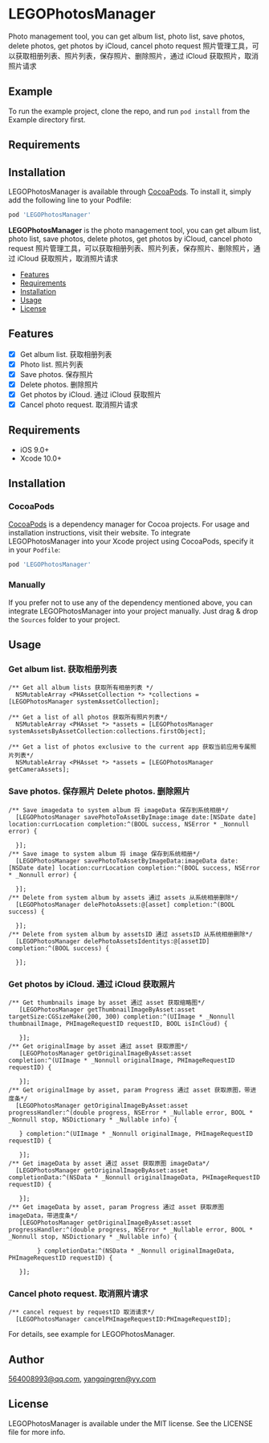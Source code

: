 # LEGOPhotosManager

Photo management tool, you can get album list, photo list, save photos, delete photos, get photos by iCloud, cancel photo request  照片管理工具，可以获取相册列表、照片列表，保存照片、删除照片，通过 iCloud 获取照片，取消照片请求

## Example

To run the example project, clone the repo, and run `pod install` from the Example directory first.

## Requirements

## Installation

LEGOPhotosManager is available through [CocoaPods](https://cocoapods.org). To install
it, simply add the following line to your Podfile:

```ruby
pod 'LEGOPhotosManager'
```

**LEGOPhotosManager** is the photo management tool, you can get album list, photo list, save photos, delete photos, get photos by iCloud, cancel photo request  照片管理工具，可以获取相册列表、照片列表，保存照片、删除照片，通过 iCloud 获取照片，取消照片请求

- [Features](#features)
- [Requirements](#requirements)
- [Installation](#installation)
- [Usage](#usage)
- [License](#license)

## Features

- [x] Get album list.  获取相册列表
- [x] Photo list.  照片列表
- [x] Save photos.  保存照片
- [x] Delete photos.  删除照片 
- [x] Get photos by iCloud.  通过 iCloud 获取照片
- [x] Cancel photo request.  取消照片请求

## Requirements

- iOS 9.0+
- Xcode 10.0+

## Installation

### CocoaPods

[CocoaPods](https://cocoapods.org) is a dependency manager for Cocoa projects. For usage and installation instructions, visit their website. To integrate LEGOPhotosManager into your Xcode project using CocoaPods, specify it in your `Podfile`:

```ruby
pod 'LEGOPhotosManager'
```

### Manually

If you prefer not to use any of the dependency mentioned above, you can integrate LEGOPhotosManager into your project manually. Just drag & drop the `Sources` folder to your project.

## Usage
### Get album list.  获取相册列表
```
/** Get all album lists 获取所有相册列表 */
  NSMutableArray <PHAssetCollection *> *collections = [LEGOPhotosManager systemAssetCollection];

/** Get a list of all photos 获取所有照片列表*/
  NSMutableArray <PHAsset *> *assets = [LEGOPhotosManager systemAssetsByAssetCollection:collections.firstObject];

/** Get a list of photos exclusive to the current app 获取当前应用专属照片列表*/
  NSMutableArray <PHAsset *> *assets = [LEGOPhotosManager getCameraAssets];
```
### Save photos.  保存照片  Delete photos.  删除照片
```
/** Save imagedata to system album 将 imageData 保存到系统相册*/
  [LEGOPhotosManager savePhotoToAssetByImage:image date:[NSDate date] location:currLocation completion:^(BOOL success, NSError * _Nonnull error) {
        
  }];
/** Save image to system album 将 image 保存到系统相册*/
  [LEGOPhotosManager savePhotoToAssetByImageData:imageData date:[NSDate date] location:currLocation completion:^(BOOL success, NSError * _Nonnull error) {
        
  }];
/** Delete from system album by assets 通过 assets 从系统相册删除*/
  [LEGOPhotosManager delePhotoAssets:@[asset] completion:^(BOOL success) {
        
  }];
/** Delete from system album by assetsID 通过 assetsID 从系统相册删除*/
  [LEGOPhotosManager delePhotoAssetsIdentitys:@[assetID] completion:^(BOOL success) {
        
  }];
```
### Get photos by iCloud.  通过 iCloud 获取照片
```
/** Get thumbnails image by asset 通过 asset 获取缩略图*/
   [LEGOPhotosManager getThumbnailImageByAsset:asset targetSize:CGSizeMake(200, 300) completion:^(UIImage * _Nonnull thumbnailImage, PHImageRequestID requestID, BOOL isInCloud) {
        
   }];
/** Get originalImage by asset 通过 asset 获取原图*/
   [LEGOPhotosManager getOriginalImageByAsset:asset completion:^(UIImage * _Nonnull originalImage, PHImageRequestID requestID) {
        
   }];
/** Get originalImage by asset, param Progress 通过 asset 获取原图，带进度条*/
  [LEGOPhotosManager getOriginalImageByAsset:asset progressHandler:^(double progress, NSError * _Nullable error, BOOL * _Nonnull stop, NSDictionary * _Nullable info) {
        
   } completion:^(UIImage * _Nonnull originalImage, PHImageRequestID requestID) {
        
   }];
/** Get imageData by asset 通过 asset 获取原图 imageData*/
  [LEGOPhotosManager getOriginalImageByAsset:asset completionData:^(NSData * _Nonnull originalImageData, PHImageRequestID requestID) {
        
   }];
/** Get imageData by asset, param Progress 通过 asset 获取原图 imageData，带进度条*/
   [LEGOPhotosManager getOriginalImageByAsset:asset progressHandler:^(double progress, NSError * _Nullable error, BOOL * _Nonnull stop, NSDictionary * _Nullable info) {
        
        } completionData:^(NSData * _Nonnull originalImageData, PHImageRequestID requestID) {
        
   }];
```

### Cancel photo request.  取消照片请求
```
/** cancel request by requestID 取消请求*/
  [LEGOPhotosManager cancelPHImageRequestID:PHImageRequestID];
```


For details, see example for LEGOPhotosManager.

## Author

564008993@qq.com, yangqingren@yy.com

## License

LEGOPhotosManager is available under the MIT license. See the LICENSE file for more info.


